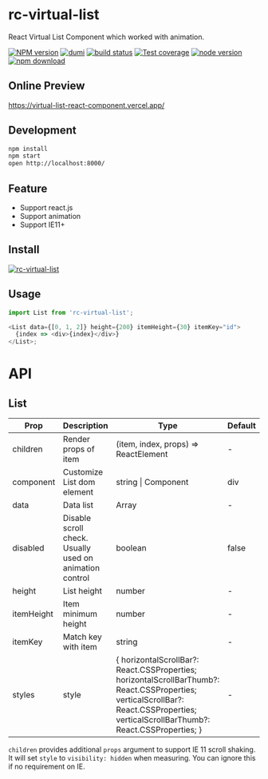 # rc-virtual-list

React Virtual List Component which worked with animation.

[![NPM version][npm-image]][npm-url] [![dumi](https://img.shields.io/badge/docs%20by-dumi-blue?style=flat-square)](https://github.com/umijs/dumi) [![build status][github-actions-image]][github-actions-url] [![Test coverage][coveralls-image]][coveralls-url] [![node version][node-image]][node-url] [![npm download][download-image]][download-url]

[npm-image]: http://img.shields.io/npm/v/rc-virtual-list.svg?style=flat-square
[npm-url]: http://npmjs.org/package/rc-virtual-list
[github-actions-image]: https://github.com/alephpiece/virtual-list/workflows/CI/badge.svg
[github-actions-url]: https://github.com/alephpiece/virtual-list/actions
[coveralls-image]: https://img.shields.io/codecov/c/github/alephpiece/virtual-list/master.svg?style=flat-square
[coveralls-url]: https://codecov.io/gh/alephpiece/virtual-list
[node-image]: https://img.shields.io/badge/node.js-%3E=_6.0-green.svg?style=flat-square
[node-url]: http://nodejs.org/download/
[download-image]: https://img.shields.io/npm/dm/rc-virtual-list.svg?style=flat-square
[download-url]: https://npmjs.org/package/rc-virtual-list

## Online Preview

https://virtual-list-react-component.vercel.app/

## Development

```bash
npm install
npm start
open http://localhost:8000/
```

## Feature

- Support react.js
- Support animation
- Support IE11+

## Install

[![rc-virtual-list](https://nodei.co/npm/rc-virtual-list.png)](https://npmjs.org/package/rc-virtual-list)

## Usage

```js
import List from 'rc-virtual-list';

<List data={[0, 1, 2]} height={200} itemHeight={30} itemKey="id">
  {index => <div>{index}</div>}
</List>;
```

# API

## List

| Prop       | Description                                             | Type                                                                                                                                                                                  | Default |
| ---------- | ------------------------------------------------------- | ------------------------------------------------------------------------------------------------------------------------------------------------------------------------------------- | ------- |
| children   | Render props of item                                    | (item, index, props) => ReactElement                                                                                                                                                  | -       |
| component  | Customize List dom element                              | string \| Component                                                                                                                                                                   | div     |
| data       | Data list                                               | Array                                                                                                                                                                                 | -       |
| disabled   | Disable scroll check. Usually used on animation control | boolean                                                                                                                                                                               | false   |
| height     | List height                                             | number                                                                                                                                                                                | -       |
| itemHeight | Item minimum height                                     | number                                                                                                                                                                                | -       |
| itemKey    | Match key with item                                     | string                                                                                                                                                                                | -       |
| styles     | style                                                   | { horizontalScrollBar?: React.CSSProperties; horizontalScrollBarThumb?: React.CSSProperties; verticalScrollBar?: React.CSSProperties; verticalScrollBarThumb?: React.CSSProperties; } | -       |

`children` provides additional `props` argument to support IE 11 scroll shaking.
It will set `style` to `visibility: hidden` when measuring. You can ignore this if no requirement on IE.
